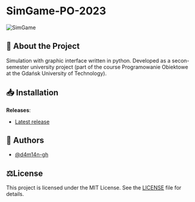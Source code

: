 # SimGame-PO-2023
![SimGame](https://github.com/user-attachments/assets/29b0f1c7-b503-41a1-b608-fbf4e38b142c)

## 📜 About the Project
Simulation with graphic interface written in python.
Developed as a secon-semester university project (part of the course Programowanie Obiektowe at the Gdańsk University of Technology).

## 📥 Installation
**Releases**:
- [Latest release](https://github.com/d4m14n-gh/SimGame-PO-2023/releases/latest)

## 👥 Authors
- [@d4m14n-gh](https://github.com/d4m14n-gh)


## ⚖️License
This project is licensed under the MIT License. See the [LICENSE](LICENSE) file for details.






